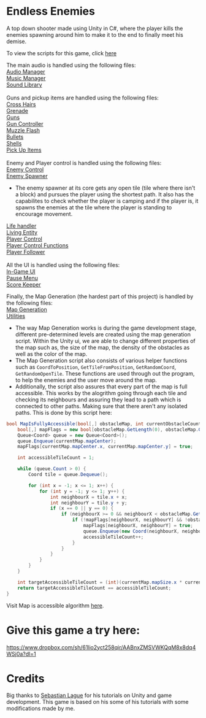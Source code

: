 # Endless Enemies
A top down shooter made using Unity in C#, where the player kills the enemies spawning around him to make it to the end to finally meet his demise.

To view the scripts for this game, click [here](https://github.com/sgarg15/The_Shooter/tree/master/Assets/Scripts)

The main audio is handled using the following files: <br />
[Audio Manager](https://github.com/sgarg15/The_Shooter/blob/master/Assets/Scripts/AudioManager.cs)<br />
[Music Manager](https://github.com/sgarg15/The_Shooter/blob/master/Assets/Scripts/MusicManager.cs)<br />
[Sound Library](https://github.com/sgarg15/The_Shooter/blob/master/Assets/Scripts/SoundLibrary.cs)<br />
<br />
Guns and pickup items are handled using the following files:<br />
[Cross Hairs](https://github.com/sgarg15/The_Shooter/blob/master/Assets/Scripts/CrossHairs.cs)<br />
[Grenade](https://github.com/sgarg15/The_Shooter/blob/master/Assets/Scripts/GrenadeScript.cs)<br />
[Guns](https://github.com/sgarg15/The_Shooter/blob/master/Assets/Scripts/Gun.cs)<br />
[Gun Controller](https://github.com/sgarg15/The_Shooter/blob/master/Assets/Scripts/GunController.cs)<br />
[Muzzle Flash](https://github.com/sgarg15/The_Shooter/blob/master/Assets/Scripts/MuzzleFlash.cs)<br />
[Bullets](https://github.com/sgarg15/The_Shooter/blob/master/Assets/Scripts/Projectile.cs)<br />
[Shells](https://github.com/sgarg15/The_Shooter/blob/master/Assets/Scripts/Shell.cs)<br />
[Pick Up Items](https://github.com/sgarg15/The_Shooter/blob/master/Assets/Scripts/PickUpSpawner.cs)<br />
<br />
Enemy and Player control is handled using the following files: <br />
[Enemy Control](https://github.com/sgarg15/The_Shooter/blob/master/Assets/Scripts/Enemy.cs)<br />
[Enemy Spawner](https://github.com/sgarg15/The_Shooter/blob/master/Assets/Scripts/Spawner.cs)<br />
  - The enemy spawner at its core gets any open tile (tile where there isn't a block) and pursues the player using the shortest path. It also has the capabilites to check whether the player is camping and if the player is, it spawns the enemies at the tile where the player is standing to encourage movement.

[Life handler](https://github.com/sgarg15/The_Shooter/blob/master/Assets/Scripts/IDamageable.cs)<br />
[Living Entity](https://github.com/sgarg15/The_Shooter/blob/master/Assets/Scripts/LivingEntity.cs)<br />
[Player Control](https://github.com/sgarg15/The_Shooter/blob/master/Assets/Scripts/Player.cs)<br />
[Player Control Functions](https://github.com/sgarg15/The_Shooter/blob/master/Assets/Scripts/PlayerControl.cs)<br />
[Player Follower](https://github.com/sgarg15/The_Shooter/blob/master/Assets/Scripts/playerFollower.cs)<br />
<br />
All the UI is handled using the following files:<br />
[In-Game UI](https://github.com/sgarg15/The_Shooter/blob/master/Assets/Scripts/GameUI.cs)<br />
[Pause Menu](https://github.com/sgarg15/The_Shooter/blob/master/Assets/Scripts/PauseMenu.cs)<br />
[Score Keeper](https://github.com/sgarg15/The_Shooter/blob/master/Assets/Scripts/ScoreKeeper.cs)<br />

Finally, the Map Generation (the hardest part of this project) is handled by the following files:<br />
[Map Generation](https://github.com/sgarg15/The_Shooter/blob/master/Assets/Scripts/MapGenerator.cs)<br />
[Utilities](https://github.com/sgarg15/The_Shooter/blob/master/Assets/Scripts/Utility.cs)<br />
  - The way Map Generation works is during the game development stage, different pre-determined levels are created using the map generation script. Within the Unity ui, we are able to change different properties of the map such as, the size of the map, the density of the obstacles as well as the color of the map. 
  - The Map Generation script also consists of various helper functions such as `CoordToPosition`, `GetTileFromPosition`, `GetRandomCoord`, `GetRandomOpenTile`. These functions are used through out the program, to help the enemies and the user move around the map.
  - Additionally, the script also assures that every part of the map is full accessible. This works by the alogrithm going through each tile and checking its neighbours and assuring they lead to a path which is connected to other paths. Making sure that there aren't any isolated paths. This is done by this script here:
```c#
bool MapIsFullyAccessible(bool[,] obstacleMap, int currentObstacleCount) {
    bool[,] mapFlags = new bool[obstacleMap.GetLength(0), obstacleMap.GetLength(1)];
    Queue<Coord> queue = new Queue<Coord>();
    queue.Enqueue(currentMap.mapCenter);
    mapFlags[currentMap.mapCenter.x, currentMap.mapCenter.y] = true;

    int accessibleTileCount = 1;

    while (queue.Count > 0) {
        Coord tile = queue.Dequeue();

        for (int x = -1; x <= 1; x++) {
            for (int y = -1; y <= 1; y++) {
                int neighbourX = tile.x + x;
                int neighbourY = tile.y + y;
                if (x == 0 || y == 0) {
                    if (neighbourX >= 0 && neighbourX < obstacleMap.GetLength(0) && neighbourY >= 0 && neighbourY < obstacleMap.GetLength(1)) {
                        if (!mapFlags[neighbourX, neighbourY] && !obstacleMap[neighbourX, neighbourY]) {
                            mapFlags[neighbourX, neighbourY] = true;
                            queue.Enqueue(new Coord(neighbourX, neighbourY));
                            accessibleTileCount++;
                        }
                    }
                }
            }
        }
    }

    int targetAccessibleTileCount = (int)(currentMap.mapSize.x * currentMap.mapSize.y - currentObstacleCount);
    return targetAccessibleTileCount == accessibleTileCount;
}
```
Visit Map is accessible algorithm [here](https://github.com/sgarg15/The_Shooter/blob/master/Assets/Scripts/MapGenerator.cs#L128).


# Give this game a try here:
https://www.dropbox.com/sh/61lio2yct258qir/AABnxZMSVWKQqM8x8dq4WSj0a?dl=1

# Credits
Big thanks to [Sebastian Lague](https://www.youtube.com/user/Cercopithecan) for his tutorials on Unity and game development. This game is based on his some of his tutorials with some modifications made by me.
